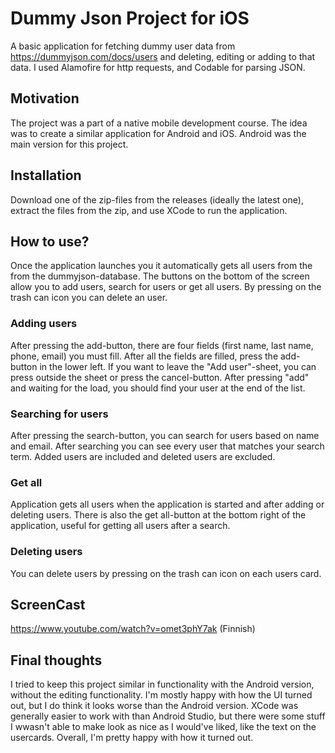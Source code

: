 # Dummy Json Project for iOS
A basic application for fetching dummy user data from https://dummyjson.com/docs/users and deleting, editing or adding to that data. I used Alamofire for http requests, and Codable for parsing JSON.
## Motivation
The project was a part of a native mobile development course. The idea was to create a similar application for Android and iOS. Android was the main version for this project.
## Installation
Download one of the zip-files from the releases (ideally the latest one), extract the files from the zip, and use XCode to run the application.
## How to use?
Once the application launches you it automatically gets all users from the from the dummyjson-database. The buttons on the bottom of the screen allow you to add users, search for users or get all users. By pressing on the trash can icon you can delete an user.
### Adding users
After pressing the add-button, there are four fields (first name, last name, phone, email) you must fill. After all the fields are filled, press the add-button in the lower left. If you want to leave the "Add user"-sheet, you can press outside the sheet or press the cancel-button. After pressing "add" and waiting for the load, you should find your user at the end of the list. 
### Searching for users
After pressing the search-button, you can search for users based on name and email. After searching you can see every user that matches your search term. Added users are included and deleted users are excluded.
### Get all
Application gets all users when the application is started and after adding or deleting users. There is also the get all-button at the bottom right of the application, useful for getting all users after a search.
### Deleting users
You can delete users by pressing on the trash can icon on each users card.
## ScreenCast
https://www.youtube.com/watch?v=omet3phY7ak (Finnish)
## Final thoughts
I tried to keep this project similar in functionality with the Android version, without the editing functionality. I'm mostly happy with how the UI turned out, but I do think it looks worse than the Android version. XCode was generally easier to work with than Android Studio, but there were some stuff I wwasn't able to make look as nice as I would've liked, like the text on the usercards. Overall, I'm pretty happy with how it turned out.
